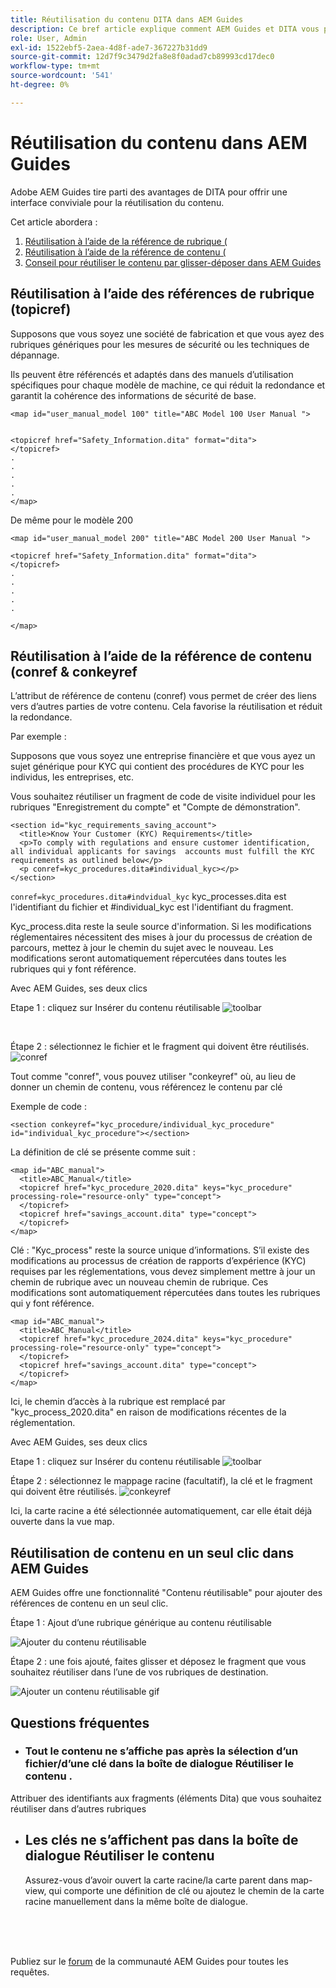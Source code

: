 ```yaml
---
title: Réutilisation du contenu DITA dans AEM Guides
description: Ce bref article explique comment AEM Guides et DITA vous permettent de gagner du temps et des efforts lors de l’utilisation de la réutilisation du contenu.
role: User, Admin
exl-id: 1522ebf5-2aea-4d8f-ade7-367227b31dd9
source-git-commit: 12d7f9c3479d2fa8e8f0adad7cb89993cd17dec0
workflow-type: tm+mt
source-wordcount: '541'
ht-degree: 0%

---
```


# Réutilisation du contenu dans AEM Guides

Adobe AEM Guides tire parti des avantages de DITA pour offrir une interface conviviale pour la réutilisation du contenu.

Cet article abordera :

1. [Réutilisation à l’aide de la référence de rubrique (](#reusability-using-topic-referencestopicref)
2. [Réutilisation à l’aide de la référence de contenu (](#reusability-using-content-reference-conref--conkeyref)
3. [Conseil pour réutiliser le contenu par glisser-déposer dans AEM Guides](#reuse-content-with-a-single-click-in-aem-guides)

## Réutilisation à l’aide des références de rubrique (topicref)



Supposons que vous soyez une société de fabrication et que vous ayez des rubriques génériques pour les mesures de sécurité ou les techniques de dépannage.

Ils peuvent être référencés et adaptés dans des manuels d’utilisation spécifiques pour chaque modèle de machine, ce qui réduit la redondance et garantit la cohérence des informations de sécurité de base.

```
<map id="user_manual_model 100" title="ABC Model 100 User Manual ">


<topicref href="Safety_Information.dita" format="dita">
</topicref>
.
.
.
.
.
</map>
```


De même pour le modèle 200

```
<map id="user_manual_model 200" title="ABC Model 200 User Manual ">

<topicref href="Safety_Information.dita" format="dita">
</topicref>
.
.
.
.
.
  
</map>
```

## Réutilisation à l’aide de la référence de contenu (conref &amp; conkeyref

L’attribut de référence de contenu (conref) vous permet de créer des liens vers d’autres parties de votre contenu. Cela favorise la réutilisation et réduit la redondance.

Par exemple :

Supposons que vous soyez une entreprise financière et que vous ayez un sujet générique pour KYC qui contient des procédures de KYC pour les individus, les entreprises, etc.

Vous souhaitez réutiliser un fragment de code de visite individuel pour les rubriques &quot;Enregistrement du compte&quot; et &quot;Compte de démonstration&quot;.

```
<section id="kyc_requirements_saving_account">
  <title>Know Your Customer (KYC) Requirements</title>
  <p>To comply with regulations and ensure customer identification, all individual applicants for savings  accounts must fulfill the KYC requirements as outlined below</p>
  <p conref=kyc_procedures.dita#individual_kyc></p>
</section>
```

`conref=kyc_procedures.dita#indvidual_kyc` kyc_processes.dita est l&#39;identifiant du fichier et #individual_kyc est l&#39;identifiant du fragment.

Kyc_process.dita reste la seule source d&#39;information. Si les modifications réglementaires nécessitent des mises à jour du processus de création de parcours, mettez à jour le chemin du sujet avec le nouveau. Les modifications seront automatiquement répercutées dans toutes les rubriques qui y font référence.

Avec AEM Guides, ses deux clics

Etape 1 : cliquez sur Insérer du contenu réutilisable
![toolbar](../../assets/publishing/content-reusability_image1.png)

<br>

Étape 2 : sélectionnez le fichier et le fragment qui doivent être réutilisés.
![conref](../../assets/publishing/content-reusability_image2.png)

Tout comme &quot;conref&quot;, vous pouvez utiliser &quot;conkeyref&quot; où, au lieu de donner un chemin de contenu, vous référencez le contenu par clé

Exemple de code :

```
<section conkeyref="kyc_procedure/individual_kyc_procedure" id="individual_kyc_procedure"></section>
```

La définition de clé se présente comme suit :

```
<map id="ABC_manual">
  <title>ABC_Manual</title>
  <topicref href="kyc_procedure_2020.dita" keys="kyc_procedure" processing-role="resource-only" type="concept">
  </topicref>
  <topicref href="savings_account.dita" type="concept">
  </topicref>
</map>
```

Clé : &quot;Kyc_process&quot; reste la source unique d’informations. S’il existe des modifications au processus de création de rapports d’expérience (KYC) requises par les réglementations, vous devez simplement mettre à jour un chemin de rubrique avec un nouveau chemin de rubrique. Ces modifications sont automatiquement répercutées dans toutes les rubriques qui y font référence.

```
<map id="ABC_manual">
  <title>ABC_Manual</title>
  <topicref href="kyc_procedure_2024.dita" keys="kyc_procedure" processing-role="resource-only" type="concept">
  </topicref>
  <topicref href="savings_account.dita" type="concept">
  </topicref>
</map>
```

Ici, le chemin d’accès à la rubrique est remplacé par &quot;kyc_process_2020.dita&quot; en raison de modifications récentes de la réglementation.

Avec AEM Guides, ses deux clics

Etape 1 : cliquez sur Insérer du contenu réutilisable
![toolbar](../../assets/publishing/content-reusability_image1.png)

Étape 2 : sélectionnez le mappage racine (facultatif), la clé et le fragment qui doivent être réutilisés.
![conkeyref](../../assets/publishing/content-reusability_image3.png)

Ici, la carte racine a été sélectionnée automatiquement, car elle était déjà ouverte dans la vue map.


## Réutilisation de contenu en un seul clic dans AEM Guides

AEM Guides offre une fonctionnalité &quot;Contenu réutilisable&quot; pour ajouter des références de contenu en un seul clic.

Étape 1 : Ajout d’une rubrique générique au contenu réutilisable

![Ajouter du contenu réutilisable](../../assets/publishing/content-reusability_image4.png)

Étape 2 : une fois ajouté, faites glisser et déposez le fragment que vous souhaitez réutiliser dans l’une de vos rubriques de destination.

![Ajouter un contenu réutilisable gif](../../assets/publishing/content-reusability_image5.gif)



## Questions fréquentes

- ### Tout le contenu ne s’affiche pas après la sélection d’un fichier/d’une clé dans la boîte de dialogue Réutiliser le contenu .

Attribuer des identifiants aux fragments (éléments Dita) que vous souhaitez réutiliser dans d’autres rubriques

- ## Les clés ne s’affichent pas dans la boîte de dialogue Réutiliser le contenu

  Assurez-vous d’avoir ouvert la carte racine/la carte parent dans map-view, qui comporte une définition de clé ou ajoutez le chemin de la carte racine manuellement dans la même boîte de dialogue.


<br>
<br>
<br>


Publiez sur le [forum](https://experienceleaguecommunities.adobe.com/t5/experience-manager-guides/ct-p/aem-xml-documentation) de la communauté AEM Guides pour toutes les requêtes.
